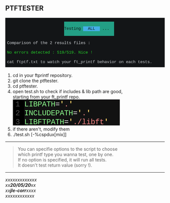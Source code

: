PTFTESTER
-

![prez](./scripts/.prez.png)

1. cd in your ftprintf repository.  
2. git clone the ptftester.  
3. cd ptftester.
4. open test.sh to check if includes & lib path are good,  
starting from your ft\_printf repo.
![pathimg](./scripts/.pathimg.png)  
5. if there aren't, modify them  
6. ./test.sh [-%cspdux[mix]]  

---

> You can specifie options to the script to choose  
> which printf type you wanna test, one by one.  
> If no option is specified, it will run all tests.  
> It doesn't test return value (sorry !).  

---


*xxxxxxxxxxxxx  
xx**20/05/20**xx  
xx**jle-corr**xxxx  
xxxxxxxxxxxx*  
